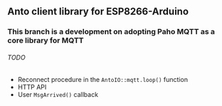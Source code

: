 ## Anto client library for ESP8266-Arduino
### This branch is a development on adopting Paho MQTT as a core library for MQTT
  
###### TODO ######
- Reconnect procedure in the `AntoIO::mqtt.loop()` function
- HTTP API
- User `MsgArrived()` callback
